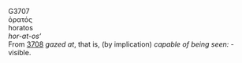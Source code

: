 G3707  
ὁρατός  
horatos  
*hor-at-os‘*  
From [3708](g3708) *gazed* *at*, that is, (by implication) *capable*
*of* *being* *seen:* - visible.  
